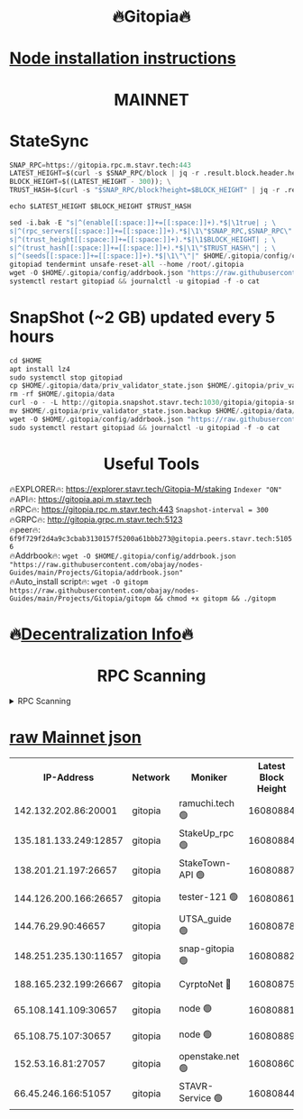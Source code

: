 <h1 align="center"> 🔥Gitopia🔥</h1>

[Node installation instructions](https://github.com/obajay/nodes-Guides/tree/main/Projects/Gitopia)
=

<h1 align="center"> MAINNET</h1>

# StateSync
```python
SNAP_RPC=https://gitopia.rpc.m.stavr.tech:443
LATEST_HEIGHT=$(curl -s $SNAP_RPC/block | jq -r .result.block.header.height); \
BLOCK_HEIGHT=$((LATEST_HEIGHT - 300)); \
TRUST_HASH=$(curl -s "$SNAP_RPC/block?height=$BLOCK_HEIGHT" | jq -r .result.block_id.hash)

echo $LATEST_HEIGHT $BLOCK_HEIGHT $TRUST_HASH

sed -i.bak -E "s|^(enable[[:space:]]+=[[:space:]]+).*$|\1true| ; \
s|^(rpc_servers[[:space:]]+=[[:space:]]+).*$|\1\"$SNAP_RPC,$SNAP_RPC\"| ; \
s|^(trust_height[[:space:]]+=[[:space:]]+).*$|\1$BLOCK_HEIGHT| ; \
s|^(trust_hash[[:space:]]+=[[:space:]]+).*$|\1\"$TRUST_HASH\"| ; \
s|^(seeds[[:space:]]+=[[:space:]]+).*$|\1\"\"|" $HOME/.gitopia/config/config.toml
gitopiad tendermint unsafe-reset-all --home /root/.gitopia
wget -O $HOME/.gitopia/config/addrbook.json "https://raw.githubusercontent.com/obajay/nodes-Guides/main/Projects/Gitopia/addrbook.json"
systemctl restart gitopiad && journalctl -u gitopiad -f -o cat
```
# SnapShot (~2 GB) updated every 5 hours
```python
cd $HOME
apt install lz4
sudo systemctl stop gitopiad
cp $HOME/.gitopia/data/priv_validator_state.json $HOME/.gitopia/priv_validator_state.json.backup
rm -rf $HOME/.gitopia/data
curl -o - -L http://gitopia.snapshot.stavr.tech:1030/gitopia/gitopia-snap.tar.lz4 | lz4 -c -d - | tar -x -C $HOME/.gitopia --strip-components 2
mv $HOME/.gitopia/priv_validator_state.json.backup $HOME/.gitopia/data/priv_validator_state.json
wget -O $HOME/.gitopia/config/addrbook.json "https://raw.githubusercontent.com/obajay/nodes-Guides/main/Projects/Gitopia/addrbook.json"
sudo systemctl restart gitopiad && journalctl -u gitopiad -f -o cat
```
 <h1 align="center"> Useful Tools</h1>

🔥EXPLORER🔥:      https://explorer.stavr.tech/Gitopia-M/staking  `Indexer "ON"` \
🔥API🔥: 			 		 https://gitopia.api.m.stavr.tech \
🔥RPC🔥:           https://gitopia.rpc.m.stavr.tech:443              `Snapshot-interval = 300` \
🔥GRPC🔥:          http://gitopia.grpc.m.stavr.tech:5123 \
🔥peer🔥:					 `6f9f729f2d4a9c3cbab3130157f5200a61bbb273@gitopia.peers.stavr.tech:51056` \
🔥Addrbook🔥:    ```wget -O $HOME/.gitopia/config/addrbook.json "https://raw.githubusercontent.com/obajay/nodes-Guides/main/Projects/Gitopia/addrbook.json"``` \
🔥Auto_install script🔥: ```wget -O gitopm https://raw.githubusercontent.com/obajay/nodes-Guides/main/Projects/Gitopia/gitopm && chmod +x gitopm && ./gitopm```

🔥[Decentralization Info](https://github.com/obajay/StateSync-snapshots/tree/main/Projects/Gitopia/Decentralization)🔥
=

<h1 align="center"> RPC Scanning</h1>

<details>
<summary>RPC Scanning</summary>

<h2 align="center"> We scan nodes in real time every 4 hours. And we provide the final result of RPC endpoints.
We cannot influence the operation of these nodes in any way. </h2>


```python
If Voting Power is higher than 0 --> then the Node is a validator of the network and may be subject to attack and be a potential threat to the chain.
```
```python
We marked such validators with a red symbol
```

</details>

[raw Mainnet json](https://rpc-check.gitopm.stavr.tech/gitopm/rpc-gitopm-result.json)
=

<table><tr><th>IP-Address</th><th>Network</th><th>Moniker</th><th>Latest Block Height</th><th>Earliest Block Height</th><th>Catching Up</th><th>Tx Index</th><th>Voting Power</th><th>Scan Time</th></tr><tr><td>142.132.202.86:20001</td><td>gitopia</td><td>ramuchi.tech 🟢</td><td>16080884</td><td>6548337</td><td>False</td><td>on</td><td>0</td><td>2024-03-28T23:14:05.125158190UTC</td></tr><tr><td>135.181.133.249:12857</td><td>gitopia</td><td>StakeUp_rpc 🟢</td><td>16080884</td><td>8010001</td><td>False</td><td>on</td><td>0</td><td>2024-03-28T23:14:05.436231543UTC</td></tr><tr><td>138.201.21.197:26657</td><td>gitopia</td><td>StakeTown-API 🟢</td><td>16080887</td><td>12733501</td><td>False</td><td>on</td><td>0</td><td>2024-03-28T23:14:09.811706044UTC</td></tr><tr><td>144.126.200.166:26657</td><td>gitopia</td><td>tester-121 🟢</td><td>16080861</td><td>12832814</td><td>False</td><td>off</td><td>0</td><td>2024-03-28T23:13:28.617926072UTC</td></tr><tr><td>144.76.29.90:46657</td><td>gitopia</td><td>UTSA_guide 🟢</td><td>16080878</td><td>13035301</td><td>False</td><td>on</td><td>0</td><td>2024-03-28T23:13:56.066230609UTC</td></tr><tr><td>148.251.235.130:11657</td><td>gitopia</td><td>snap-gitopia 🟢</td><td>16080882</td><td>14941501</td><td>False</td><td>on</td><td>0</td><td>2024-03-28T23:14:02.829753139UTC</td></tr><tr><td>188.165.232.199:26667</td><td>gitopia</td><td>CyrptoNet 🔴</td><td>16080875</td><td>15044042</td><td>False</td><td>off</td><td>18667</td><td>2024-03-28T23:13:51.774794128UTC</td></tr><tr><td>65.108.141.109:30657</td><td>gitopia</td><td>node 🟢</td><td>16080881</td><td>15095965</td><td>False</td><td>on</td><td>0</td><td>2024-03-28T23:14:00.518437658UTC</td></tr><tr><td>65.108.75.107:30657</td><td>gitopia</td><td>node 🟢</td><td>16080889</td><td>15146660</td><td>False</td><td>on</td><td>0</td><td>2024-03-28T23:14:14.194909602UTC</td></tr><tr><td>152.53.16.81:27057</td><td>gitopia</td><td>openstake.net 🟢</td><td>16080860</td><td>15970501</td><td>False</td><td>off</td><td>0</td><td>2024-03-28T23:13:26.283068800UTC</td></tr><tr><td>66.45.246.166:51057</td><td>gitopia</td><td>STAVR-Service 🟢</td><td>16080844</td><td>16071301</td><td>False</td><td>on</td><td>0</td><td>2024-03-28T23:13:47.452813797UTC</td></tr></table>
